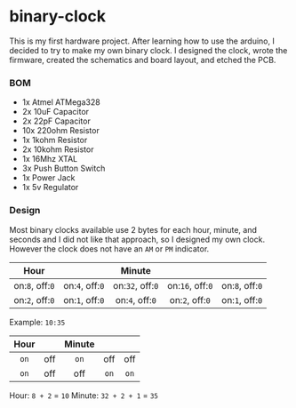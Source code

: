 # binary-clock
This is my first hardware project. After learning how to use the arduino, I decided to try to make my own binary clock.
I designed the clock, wrote the firmware, created the schematics and board layout, and etched the PCB.

### BOM

* 1x Atmel ATMega328
* 2x 10uF Capacitor
* 2x 22pF Capacitor
* 10x 220ohm Resistor
* 1x 1kohm Resistor
* 2x 10kohm Resistor
* 1x 16Mhz XTAL
* 3x Push Button Switch
* 1x Power Jack
* 1x 5v Regulator

### Design

Most binary clocks available use 2 bytes for each hour, minute, and seconds and I did not like that approach, so I designed my own clock. However the clock does not have an `AM` or `PM` indicator.

| Hour               |                   | Minute             |                   |                    |
| :----------------: | :---------------: | :----------------: | :---------------: | :----------------: |
| on:`8`, off:`0` | on:`4`, off:`0` | on:`32`, off:`0` | on:`16`, off:`0` | on:`8`, off:`0` |
| on:`2`, off:`0`  | on:`1`, off:`0` | on:`4`, off:`0`  | on:`2`, off:`0`  | on:`1`, off:`0` |


Example: `10:35`


| Hour|     | Minute||   |
|:----:|:----:|:--:|:--:|:--:|
| `on` | off | `on` | off  | off  |
| `on` | off  | off  | `on` | `on` |

Hour: `8 + 2` = `10`
Minute: `32 + 2 + 1` = `35`

